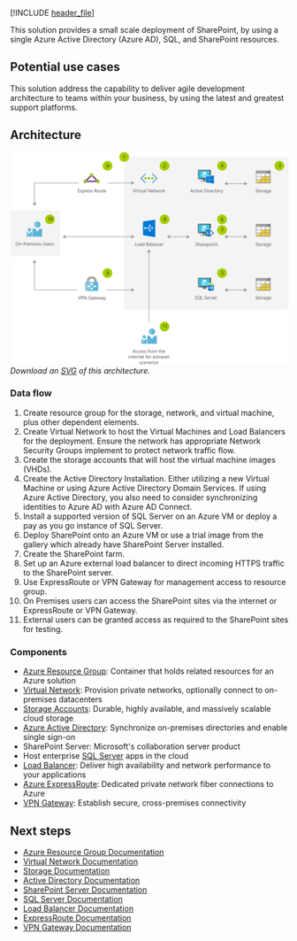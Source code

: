 [!INCLUDE [header_file](../../../includes/sol-idea-header.md)]

This solution provides a small scale deployment of SharePoint, by using a single Azure Active Directory (Azure AD), SQL, and SharePoint resources.

## Potential use cases

This solution address the capability to deliver agile development architecture to teams within your business, by using the latest and greatest support platforms.

## Architecture

![Architecture diagram](../media/sharepoint-farm-devtest.png)
*Download an [SVG](../media/sharepoint-farm-devtest.svg) of this architecture.*

### Data flow

1. Create resource group for the storage, network, and virtual machine, plus other dependent elements.
1. Create Virtual Network to host the Virtual Machines and Load Balancers for the deployment. Ensure the network has appropriate Network Security Groups implement to protect network traffic flow.
1. Create the storage accounts that will host the virtual machine images (VHDs).
1. Create the Active Directory Installation. Either utilizing a new Virtual Machine or using Azure Active Directory Domain Services. If using Azure Active Directory, you also need to consider synchronizing identities to Azure AD with Azure AD Connect.
1. Install a supported version of SQL Server on an Azure VM or deploy a pay as you go instance of SQL Server.
1. Deploy SharePoint onto an Azure VM or use a trial image from the gallery which already have SharePoint Server installed.
1. Create the SharePoint farm.
1. Set up an Azure external load balancer to direct incoming HTTPS traffic to the SharePoint server.
1. Use ExpressRoute or VPN Gateway for management access to resource group.
1. On Premises users can access the SharePoint sites via the internet or ExpressRoute or VPN Gateway.
1. External users can be granted access as required to the SharePoint sites for testing.

### Components

* [Azure Resource Group](https://azure.microsoft.com/features/resource-manager): Container that holds related resources for an Azure solution
* [Virtual Network](https://azure.microsoft.com/services/virtual-network): Provision private networks, optionally connect to on-premises datacenters
* [Storage Accounts](https://azure.microsoft.com/services/storage): Durable, highly available, and massively scalable cloud storage
* [Azure Active Directory](https://azure.microsoft.com/services/active-directory): Synchronize on-premises directories and enable single sign-on
* SharePoint Server: Microsoft's collaboration server product
* Host enterprise [SQL Server](https://azure.microsoft.com/services/virtual-machines/sql-server) apps in the cloud
* [Load Balancer](https://azure.microsoft.com/services/load-balancer): Deliver high availability and network performance to your applications
* [Azure ExpressRoute](https://azure.microsoft.com/services/expressroute): Dedicated private network fiber connections to Azure
* [VPN Gateway](https://azure.microsoft.com/services/vpn-gateway): Establish secure, cross-premises connectivity

## Next steps

* [Azure Resource Group Documentation](/azure/azure-resource-manager/resource-group-overview)
* [Virtual Network Documentation](/azure/virtual-network/virtual-networks-overview)
* [Storage Documentation](/azure/storage/blobs/storage-blobs-introduction)
* [Active Directory Documentation](https://support.microsoft.com/help/2721672/microsoft-server-software-support-for-microsoft-azure-virtual-machines)
* [SharePoint Server Documentation](/sharepoint/administration/intranet-sharepoint-server-2016-in-azure-dev-test-environment)
* [SQL Server Documentation](/sql/relational-databases/databases/deploy-a-sql-server-database-to-a-microsoft-azure-virtual-machine?view=sql-server-2017)
* [Load Balancer Documentation](/azure/load-balancer/load-balancer-standard-overview)
* [ExpressRoute Documentation](/azure/expressroute)
* [VPN Gateway Documentation](/azure/vpn-gateway)
